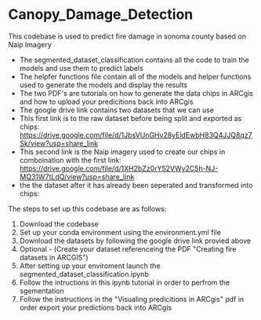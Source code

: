 # Canopy_Damage_Detection
This codebase is used to predict fire damage in sonoma county based on Naip Imagery

 - The segmented_dataset_classification contains all the code to train the models and use them to predict labels
 - The helpfer functions file contain all of the models and helper functions used to generate the models
and display the results
 - The two PDF's are tutorials on how to generate the data chips in ARCgis and how to upload your predicitions back into ARCgis
 - The google drive link contains two datasets that we can use
  - This first link is to the raw dataset before being split and exported as chips: https://drive.google.com/file/d/1JbsVUnGHv28yEldEwbH83Q4JJQ8qz7Sk/view?usp=share_link
  - This second link is the Naip imagery used to create our chips in comboination with the first link:
  https://drive.google.com/file/d/1XH2bZz0rY52VWy2C5h-NJ-MQ31W7tLdQ/view?usp=share_link
  -  the the dataset after it has already been seperated and transformed into chips:

The steps to set up this codebase are as follows:

1. Download the codebase
2. Set up your conda environment using the environment.yml file
3. Download the datasets by following the google drive link provied above
4. Optional - (Create your dataset referenceing the PDF "Creating fire datasets in ARCGIS")
5. After setting up your enviroment launch the segmented_dataset_classification.ipynb
6. Follow the intructions in this ipynb tutorial in order to perfrom the sgementation
7. Follow the instructions in the "Visualing predicitions in ARCgis" pdf in order export your predictions back into ARCgis
